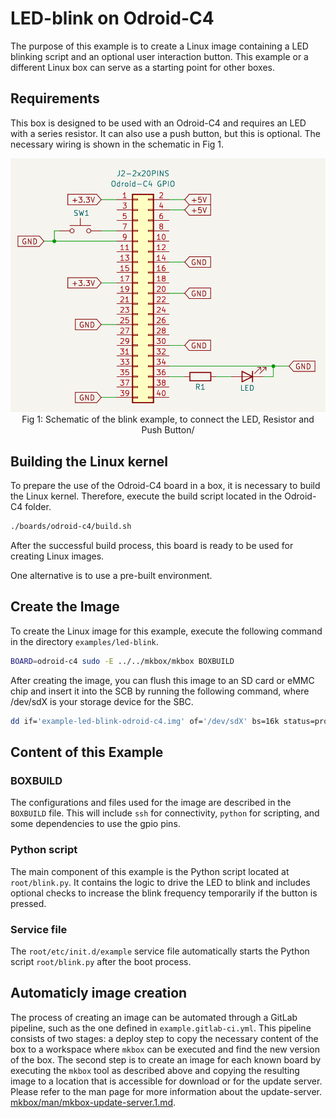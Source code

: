 
# LED-blink on Odroid-C4

The purpose of this example is to create a Linux image containing a LED blinking script and an optional user interaction button.
This example or a different Linux box can serve as a starting point for other boxes.

## Requirements

This box is designed to be used with an Odroid-C4 and requires an LED with a series resistor. It can also use a push button, but this is optional. The necessary wiring is shown in the schematic in Fig 1.

<p align="center">
    <img src="imgs/example-blink-schemantic.png">
    <br>Fig 1: Schematic of the blink example, to connect the LED, Resistor and Push Button/
</p>

## Building the Linux kernel

To prepare the use of the Odroid-C4 board in a box, it is necessary to build the Linux kernel.
Therefore, execute the build script located in the Odroid-C4 folder.

```bash
./boards/odroid-c4/build.sh
```

After the successful build process, this board is ready to be used for creating Linux images.

One alternative is to use a pre-built environment.

## Create the Image

To create the Linux image for this example, execute the following command in the directory `examples/led-blink`.

```bash
BOARD=odroid-c4 sudo -E ../../mkbox/mkbox BOXBUILD
```

After creating the image, you can flush this image to an SD card or eMMC chip and insert it into the SCB by running the following command, where /dev/sdX is your storage device for the SBC.

```bash
dd if='example-led-blink-odroid-c4.img' of='/dev/sdX' bs=16k status=progress && sync
```


## Content of this Example

### BOXBUILD

The configurations and files used for the image are described in the `BOXBUILD` file.
This will include `ssh` for connectivity, `python` for scripting, and some dependencies to use the gpio pins.

### Python script

The main component of this example is the Python script located at `root/blink.py`. It contains the logic to drive the LED to blink and includes optional checks to increase the blink frequency temporarily if the button is pressed.

### Service file

The `root/etc/init.d/example` service file automatically starts the Python script `root/blink.py` after the boot process. 

## Automaticly image creation

The process of creating an image can be automated through a GitLab pipeline, such as the one defined in `example.gitlab-ci.yml`.
This pipeline consists of two stages: a deploy step to copy the necessary content of the box to a workspace where `mkbox` can be executed and find the new version of the box.
The second step is to create an image for each known board by executing the `mkbox` tool as described above and copying the resulting image to a location that is accessible for download or for the update server. Please refer to the man page for more information about the update-server. [mkbox/man/mkbox-update-server.1.md](../../mkbox/man/mkbox-update-server.1.md).